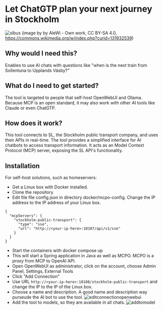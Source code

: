 # Let ChatGTP plan your next journey in Stockholm

![slbus](https://github.com/user-attachments/assets/57b41e62-1d7e-4e85-b015-645b8150ebcb)
(image by by AleWi - Own work, CC BY-SA 4.0, https://commons.wikimedia.org/w/index.php?curid=131932539)

## Why would I need this?
Enables to use AI chats with questions like "when is the next train from Sollentuna to Upplands Väsby?"

## What do I need to get started?
The tool is targeted to people that self-host OpenWebUI and Ollama. Because MCP is an open standard, it may also work with other AI tools like Claude or even ChatGTP.

## How does it work?
This tool connects to SL, the Stockholm public transport company, and uses their APIs in real-time. The tool provides a simplified interface for AI chatbots to access transport information. It acts as an Model Context Protocol (MCP) server, exposing the SL API's functionality.

## Installation
For self-host solutions, such as homeservers:
- Get a Linux box with Docker installed.
- Clone the repository
- Edit file file config.json in directory docker/mcpo-config. Change the IP address to the IP address of your Linux box.  
```
{
  "mcpServers": {
	"stockholm-public-transport": {
      "type": "sse",
      "url": "http://<your-ip-here>:18107/api/v1/sse"
    }
  }
}
```
- Start the containers with docker compose up
- This will start a Spring application in Java as well as MCPO. MCPO is a proxy from MCP to OpenAI API.
- Open OpenWebUI as administrator, click on the account, choose Admin Panel, Settings, External Tools
- Click "Add Connection" 
- Use URL `http://<your-ip-here>:18108/stockholm-public-transport` and change the IP to the IP of the Linux box. 
- Choose a name and description. A good name and description way purseude the AI bot to use the tool.
![editconnectionopenwebui](https://github.com/user-attachments/assets/a76e47c4-96bf-481e-9b4a-bfc6eb6d9f27)
- Add the tool to models, so they are available in all chats.
![addtomodel](https://github.com/user-attachments/assets/06a8390a-4fe2-4f8e-af5c-2f8767ef1bab)










